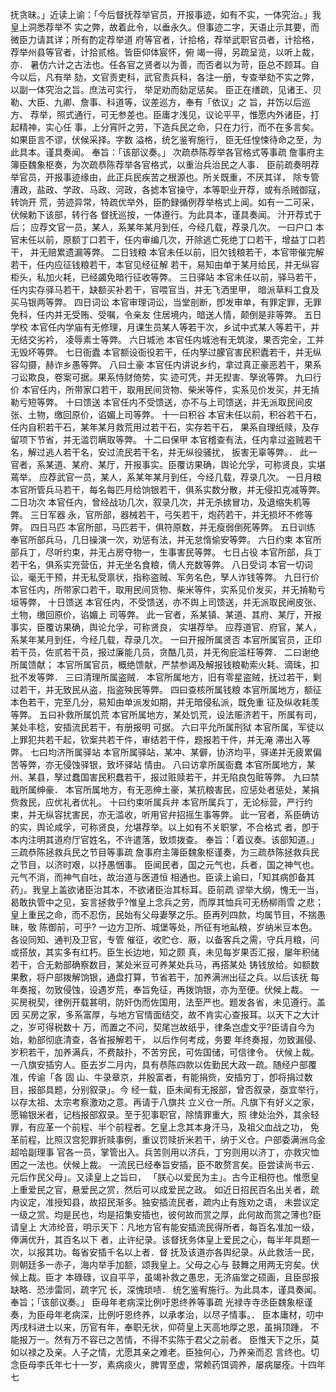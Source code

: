 <!-- { "loadSidebar": true } -->
抚贪昧。」近读上谕：「今后督抚荐举官员，开报事迹，如有不实，一体究治。」我皇上洞悉荐举不
实之弊，故着此令，以垂永久。但事迹二字，天语止示其要，而微臣力请其详；所有酌定荐举道
府等官者，计拾格，荐举武职官员者，计拾格，荐举州县等官者，计拾贰格。皆臣仰体宸怀，俯
竭一得，另疏呈览，以听上裁，亦．
暑仿六计之古法也。任各官之贤者以为善，而否者以为苛，臣总不顾耳。自今以后，凡有举
劾，文官责吏科，武官责兵科，各注一册，专查举劾不实之弊，以副一体究治之旨。庶法可实行，
举足劝而劾足惩矣。
臣正在缮疏，见诸王、贝勒、大臣、九卿、詹事、科道等，议差巡方，奉有「依议」之
旨，并饬以后巡方、
荐举，照式通行，可无参差也。臣庸才浅见，议论平平，惟愿内外诸臣，打起精神，实心任
事，上分宵阡之劳，下造兵民之命，只在力行，而不在多言矣。如果臣言不谬，伏候采择。字数
溢格，统乞鉴宥施行，
臣无任惶悚待命之至，为此具本。谨具奏闻。
奉旨：「该部议奏。」
次疏恭陈荐举各官格式等事疏
詹事府主簿臣魏象枢奏，为次疏恭陈荐举各官格式，以重治兵治民之人事．
臣前疏奏明荐举官员，开报事迹缘由，此正兵民疾苦之根源也。所关既重，不厌其详，
除专管漕政，盐政、学政、马政、河政，各摅本官操守，本等职业开荐，或有杀贼御寇，转饷开
荒，劳迹异常，特疏优举外，臣酌録循例荐举格式上闻。如有一二可采，伏候勅下该部，转行各
督抚巡按，一体遵行。为此具本，谨具奏闻。
汁开荐式于后；
应荐文官一员，某人，系某年某月到任，今经几载，荐录几次。
一曰户口
本官未任以前，原额丁口若干，任内审编几次，开除逃亡死绝丁口若干，增益丁口若干，
并无赔累遗漏等弊。
二日钱粮
本官未任以前，旧欠钱粮若干，本官带催完解若干，任内应征钱粮若干，本官见经征解
若干，易知由单于某月给民，并无纵容柜头，私加火耗，已经蠲免暗行征收等弊。
三日驿站
本官未任以前，驿马若干，任内实存驿马若干，缺额买补若干，官喂官当，并无飞洒里甲，
暗派草料工食及买马银两等弊。
四日词讼
本官审理词讼，当堂剖断，卽发审单，有罪定罪，无罪免科，任内并无受贿、受嘱，令亲友
住居境内，暗送人情，颠倒是非等弊。
五日学校
本官任内学庙有无修理，月课生员某人等若干次，乡试中式某人等若干，并无结交劣衿，
凌辱素士等弊。
六日城池
本官任内城池有无筑浚，果否完全，工并无毁坏等弊。
七日衙蠹
本官额设衙役若干，任内孥过朦官害民积蠹若千，并无纵容勾摄，赫诈乡愚等弊。
八曰土豪
本官任内讲说乡约，拿过真正豪恶若干，果系刁讼欺良，卷案可据。果系恃财倚势，实
迹可凭，并无揑害、孥讹等弊。
九曰行价
本官任内，所带家口若干，取用民间货物、柴米等件，实系见价发买，并无掯勒亏短等弊。
十曰馈送
本官任内不受馈送，亦不与上司馈送，并无派取民间皮张、土物，缴回原价，谄媚上司等弊。
十一曰积谷
本官未任以前，积谷若干石，任内自积若干石，某年某月救荒用过若干石，实存若干石，
果系自理纸赎，及存留项下节省，并无滥罚瞒取等弊。
十二曰保甲
本官稽查有法，任内拿过盗贼若干名，解过逃人若干名，安过流民若干名，并无纵役骚扰，
扳害无辜等弊。．
此一官者，系某道、某府、某厅，开报事实。臣覆访果确，舆论允孚，可称贤良，实堪蔫举。
应荐武官一员，某人，系某年某月到任，今经几载，荐录几次。
一日月粮
本官所管兵马若干，每名每匹月给饷银若干，俱系实数分散，并无侵扣克减等弊。
二日功次
本官任内，曾经战功几次，叙录几次，并无杀掳冒功，及退缩失机等弊。
三日军器
永，官所部，器械若干，弓矢若干，炮药若干，并无损坏不修等弊。
四日马匹
本官所部，马匹若干，俱符原数，并无瘦弱倒死等弊。
五日训练
奉官所部兵马，几日操演一次，劝惩有法，并无怠惰偷安等弊。
六日约束
本官所部兵丁，尽听约束，并无占房夺物一，生事害民等弊。
七日占役
本官所部，兵丁若干名，俱系实充营伍，并无坐名食粮，倩人充数等弊。
八日受词
本官一切词讼，毫无干预，并无私受禀状，指称盗贼、军务名色，孥人诈钱等弊。
九日行价
本官任内，所带家口若干，取用民间货物、柴米等件，实系见价发买，并无掯勒亏垣等弊，
十日馈送
本官任内，不受馈送，亦不舆上司馈送，并无派取民闸皮张、土物，缴回原价，谄媚上
司等弊。
此一官者，系某镇、某道、其府、某厅，开报事实，臣覆访果确，舆论允孚，可称贤良，
实堪荐举。
应荐道官、府官，某人，系某年某月到任，今经几载，荐录几次。
一曰开报所属贤否
本官所属官员，正印若干员，佐贰若干员，报过廉能几员，贪酷几员，并无徇庇滥枉等弊．
二曰谢绝所属馈献；
本官所属官员，概绝馈献，严禁参谒及解报钱粮勒索火耗、滴珠，扣批不发等弊．
三曰清理所属盗贼．
本官所属地方，旧有零星盗贼，抚过若干，剿过若干，并无致民从盗，指盗殃民等弊。
四曰查核所属钱粮
本官所属地方，额征本色若干，完至几分，易知由单派发如期，并无暗侵私派，既免重
征及纵收耗羡等弊。
五曰补救所属饥荒
本官所属地方，某处饥荒，设法赈济若干，所属有司，某处丰稔，安插流民若干，有册报明
可据。
六曰平允所属刑狱
本官所属，军徒以上罪犯共若干起，钦案共若干件，审结若干件，题报若干件，并无淹
滞出入等弊。
七曰均济所属驿站
本官所属驿站，某冲、某僻，协济均平，驿递并无疲累偏苦等弊，亦无侵蚀驿银，致坏驿站
情由。
八曰访拿所属衙蠢
本官所属地方，某州、某县，孥过蠢国害民积蠢若干，报过赃赎若干，并无陷良包赃等弊。
九曰禁戢所属绅豪．
本官所属地方，有无恶绅土豪，某抗粮害民，应惩处者惩处，某捐赀救民，应优礼者优礼。
十曰约束听属兵弁
本官所属兵丁，无论标营，严行约束，并无纵容扰害民，亦无滥收，听用官弁招摇生事等弊。
此一官者，系臣确访的实，舆论咸孚，可称贤良，允堪荐举。以上如有不关职掌，不合格式
者，卽于本内注明其道府厅官姓名，不许遣落，致烦拨查。
奉旨：「着议奏。该部知道。」
三疏恭陈拯救兵民之节目等事疏
詹事府主簿臣魏象枢谨奏，为三疏恭陈拯救兵民之节目，以济时艰，以抒愚悃事。
臣闻民者，国之元气也，兵者，国之神气也。元气不消，而神气自吐，故治道与医道恒
相通也。臣读上谕曰，「知其病卽备其药」。我皇上盖欲诸臣治其本，不欲诸臣治其标耳。臣前疏
谬举大纲，愧无一当，曷敢执管中之见，妄言拯救乎?惟皇上念兵之劳，而厚其恤兵可无杨柳雨雪
之悲；皇上重民之命，而不忍伤，民始有父母妻孥之乐。臣再列四款，均属节目，不揣愚昧，敬
陈御前，可乎?
一边方卫所、城堡等处，所征有地畆粮，岁纳米豆本色。各设同知、通判及卫官，专管
催征，收贮仓．厫，以备客兵之需，守兵月粮，问或搭放，其实多有红朽。臣生长边地，知之颇
真，未见每岁果否汇报，屡年积储若干，合无勅部确察数目，某处米豆可养某处兵马，再搭某处
铸钱放给。如额数果敷，将户部拨解饷银，通盘打算，节省若干，加养满洲出征之兵。以后该抚
每年奏报，勿致侵蚀，设遇岁荒，奉旨免征，再拨饷银，亦为至便。伏候上裁。
一买房税契，律例开载甚明，防奸伪而佐国用，法至严也。题发各省，未见遵行。盖因
买房之家，多系富厚，与地方官情面结交，故不肯实心查报耳。以天下之大计之，岁可得税数十
万，而置之不问，契尾岂故纸乎，律条岂虚文乎?臣请自今为始，勅部彻底清查，各省报解若干，
以后作何考成，务要
年终奏报，勿致漏侵、岁积若干，加养满兵，不费敲扑，不苦穷民，可佐国储，可信律令。
伏候上裁。
一八旗安插穷人。臣去岁二月内，具有恭陈四款以佐勤民大政一疏。随经户部覆准，传谕「各
固
山、牛录章京，并殷富者，有能捐赀，安插穷丁，卽将捐过数目，报部具题，分别叙录」。今
经一载，臣未闻有无报部，曾否叙录，亟宜举行，以存太祖、太宗考察激劝之意。再请于八旗共
立义仓一所。凡旗下有好义之家，愿输银米者，记档报部叙录。至于犯事职官，除情罪重大，照
律处治外，其余轻罪，有应革一个前程、半个前程者。乞皇上念其本身汗马，及祖父血战之功，
免革前程，比照汉宫犯罪折赎事例，重议罚赎折米若干，纳于义仓。户部委满洲乌金超哈副理事
官各一员，掌管出入。兵苦则用以济兵，丁穷则用以济丁，亦救灾恤困之一法也。伏候上裁。
一流民已经奉旨安插，臣不敢赘言矣。臣尝读尚书云．元后作民父母」。又读皇上之旨曰，
「朕心以爱民为主」。古今正相符也。惟愿皇上重爱民之官，悬爱民之赏，然后可以成爱民之政。
如近日招民百名出关者，疏内议定，准授知县，故招民渐多。独安插流民者，疏内止有旌劝之语，
未尝议定一级之赏。均是民也，均是招集安插也，彼何故而赏之厚，此何故而赏之薄也?臣请皇上
大沛纶音，明示天下：凡地方官有能安插流民得所者，每百名准加一级，俸满优升，其百名以下
者，止许纪录。该督抚务体皇上爱民之心，每半年具题一次，以报其功。每省安插千名以上者．督
抚及该道亦各舆纪录。从此救活一民，则朝廷多一赤子，海内举手加额，颂我皇上。父母之心与
鼓舞之用两无穷矣。伏候上裁。臣才
本碌碌，议自平平，虽竭补救之愚忠，无济庙堂之硕画，且臣邸报缺略．恐涉雷同，疏字冗
长，深愧琐啧．
统乞鉴宥施行。为此具本，谨具奏闻。
奉旨；「该部议奏。」
臣母年老病深比例吁恩终养等事疏
光禄寺寺丞臣魏象枢谨奏，为臣母年老病深，比例吁恩终养，以承孝治，以尽子情事。．
臣本庸材，叨中丙戌科进士以来，历官有年，奉职无状，仰荷皇上天高地厚之恩，虽捐顶踵，
不能报万一。然有万不容已之苦情，不得不实陈于君父之前者。
臣惟天下之乐，莫如以禄之及亲。人子之情，尤愿其亲之难老。臣独何心，乃养亲而忍
言终也。切念臣母李氏年七十一岁，素病痰火，脾胃至虚，常赖药饵调养，屡病屡痊。十四年七
